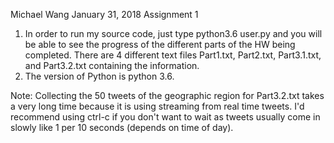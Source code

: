 Michael Wang
January 31, 2018
Assignment 1

1. In order to run my source code, just type python3.6 user.py and you will be able to see the progress of the different parts of the HW being completed. There are 4 different text files Part1.txt, Part2.txt, Part3.1.txt, and Part3.2.txt containing the information.
2. The version of Python is python 3.6. 

Note: Collecting the 50 tweets of the geographic region for Part3.2.txt takes a very long time because it is using streaming from real time tweets. I'd recommend using ctrl-c if you don't want to wait as tweets usually come in slowly like 1 per 10 seconds (depends on time of day).